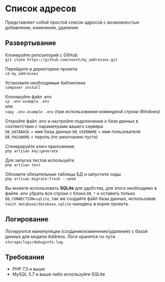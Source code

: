 # Список адресов

Представляет собой простой список адресов с возможностью добавления, изменения, удаления.

## Развертывание

Клонируйте репозиторий с GitHub<br>
`git clone https://github.com/noxnt/my_addresses.git`

Перейдите в директорию проекта<br>
`cd my_addresses`

Установите необходимые библиотеки<br>
`composer install`

Клонируйте файл .env<br>
`cp .env.example .env`<br>
или<br>
`copy .env.example .env` _(при использовании командной строки Windows)_

Откройте файл .env и настройте подключение к базе данных в соответствии с параметрами вашего сервера<br>
`DB_DATABASE` = имя базы данных
`DB_USERNAME` = имя пользователя
`DB_PASSWORD` = пароль (по умолчанию пусто)

Сгенерируйте ключ приложения<br>
`php artisan key:generate`

Для запуска тестов используйте<br>
`php artisan test`

Обновите обязательные таблицы БД и запустите сиды<br>
`php artisan migrate:fresh --seed`

Вы можете использовать **SQLite** для удобства, для этого необходимо в файле .env убрать все строки с блока `DB_*` и оставить только `DB_CONNECTION=sqlite`, так же создайте файл базы данных, использовав `touch database/database.sqlite` находясь в корне проекта.

## Логирование
Логируются манипуляции (создание/изменение/удаление) с базой данных для модели Address. Логи хранятся по пути `storage/logs/debuginfo.log`.

## Требования
* PHP 7.3 и выше
* MySQL 5.7 и выше либо используйте SQLite

